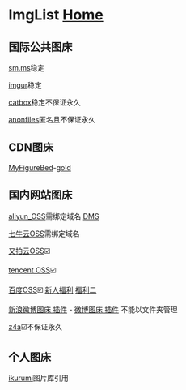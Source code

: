 # ImgList  [Home](../index.md)

## 国际公共图床

[sm.ms](https://sm.ms/home/picture)稳定 []()

[imgur](https://ambroseren.imgur.com/all)稳定

[catbox](https://catbox.moe/user/)稳定不保证永久

[anonfiles](https://anonfiles.com/)匿名且不保证永久

## CDN图床

[MyFigureBed](https://cdn.jsdelivr.net/gh/AmbroseRen/Picture@master/)-[gold](https://cdn.jsdelivr.net/gh/AmbroseRen/Picture@master/img/default/gold.jpg)

## 国内网站图床

[aliyun_OSS](https://oss.console.aliyun.com/bucket)需绑定域名 [DMS](https://dms.aliyun.com/)

[七牛云OSS](https://portal.qiniu.com/kodo/bucket/resource?bucketName=ambroseren)需绑定域名

[又拍云OSS](https://console.upyun.com/services/homehub/filemanage/)☑️

[tencent OSS](https://console.cloud.tencent.com/cos/bucket)☑️

[百度OSS](https://console.bce.baidu.com/bos/?_=1630645726148#/bos/bucket)☑️ [新人福利](https://cloud.baidu.com/campaign/experience/index.html?track=qualify) [福利二](https://console.bce.baidu.com/)

[新浪微博图床 插件](https://chrome.google.com/webstore/detail/%E6%96%B0%E6%B5%AA%E5%BE%AE%E5%8D%9A%E5%9B%BE%E5%BA%8A/fdfdnfpdplfbbnemmmoklbfjbhecpnhf?hl=zh-CN) - [微博图床 插件](https://chrome.google.com/webstore/detail/%E5%BE%AE%E5%8D%9A%E5%9B%BE%E5%BA%8A/pinjkilghdfhnkibhcangnpmcpdpmehk?hl=zh-CN)  不能以文件夹管理

[z4a](https://www.z4a.net/ambroseren)☑️不保证永久

## 个人图床

[ikurumi](https://ikurumi.com/wallpaper.php)图片库引用
